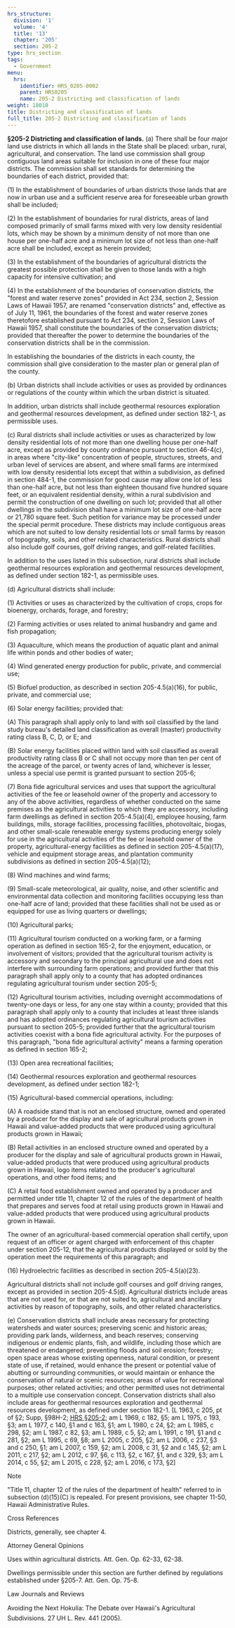```yaml
---
hrs_structure:
  division: '1'
  volume: '4'
  title: '13'
  chapter: '205'
  section: 205-2
type: hrs_section
tags:
  - Government
menu:
  hrs:
    identifier: HRS_0205-0002
    parent: HRS0205
    name: 205-2 Districting and classification of lands
weight: 18010
title: Districting and classification of lands
full_title: 205-2 Districting and classification of lands
---
```

**§205-2 Districting and classification of lands.** (a) There shall be four major land use districts in which all lands in the State shall be placed: urban, rural, agricultural, and conservation. The land use commission shall group contiguous land areas suitable for inclusion in one of these four major districts. The commission shall set standards for determining the boundaries of each district, provided that:

(1) In the establishment of boundaries of urban districts those lands that are now in urban use and a sufficient reserve area for foreseeable urban growth shall be included;

(2) In the establishment of boundaries for rural districts, areas of land composed primarily of small farms mixed with very low density residential lots, which may be shown by a minimum density of not more than one house per one-half acre and a minimum lot size of not less than one-half acre shall be included, except as herein provided;

(3) In the establishment of the boundaries of agricultural districts the greatest possible protection shall be given to those lands with a high capacity for intensive cultivation; and

(4) In the establishment of the boundaries of conservation districts, the "forest and water reserve zones" provided in Act 234, section 2, Session Laws of Hawaii 1957, are renamed "conservation districts" and, effective as of July 11, 1961, the boundaries of the forest and water reserve zones theretofore established pursuant to Act 234, section 2, Session Laws of Hawaii 1957, shall constitute the boundaries of the conservation districts; provided that thereafter the power to determine the boundaries of the conservation districts shall be in the commission.

In establishing the boundaries of the districts in each county, the commission shall give consideration to the master plan or general plan of the county.

(b) Urban districts shall include activities or uses as provided by ordinances or regulations of the county within which the urban district is situated.

In addition, urban districts shall include geothermal resources exploration and geothermal resources development, as defined under section 182-1, as permissible uses.

(c) Rural districts shall include activities or uses as characterized by low density residential lots of not more than one dwelling house per one-half acre, except as provided by county ordinance pursuant to section 46-4(c), in areas where "city-like" concentration of people, structures, streets, and urban level of services are absent, and where small farms are intermixed with low density residential lots except that within a subdivision, as defined in section 484-1, the commission for good cause may allow one lot of less than one-half acre, but not less than eighteen thousand five hundred square feet, or an equivalent residential density, within a rural subdivision and permit the construction of one dwelling on such lot; provided that all other dwellings in the subdivision shall have a minimum lot size of one-half acre or 21,780 square feet. Such petition for variance may be processed under the special permit procedure. These districts may include contiguous areas which are not suited to low density residential lots or small farms by reason of topography, soils, and other related characteristics. Rural districts shall also include golf courses, golf driving ranges, and golf-related facilities.

In addition to the uses listed in this subsection, rural districts shall include geothermal resources exploration and geothermal resources development, as defined under section 182-1, as permissible uses.

(d) Agricultural districts shall include:

(1) Activities or uses as characterized by the cultivation of crops, crops for bioenergy, orchards, forage, and forestry;

(2) Farming activities or uses related to animal husbandry and game and fish propagation;

(3) Aquaculture, which means the production of aquatic plant and animal life within ponds and other bodies of water;

(4) Wind generated energy production for public, private, and commercial use;

(5) Biofuel production, as described in section 205-4.5(a)(16), for public, private, and commercial use;

(6) Solar energy facilities; provided that:

(A) This paragraph shall apply only to land with soil classified by the land study bureau's detailed land classification as overall (master) productivity rating class B, C, D, or E; and

(B) Solar energy facilities placed within land with soil classified as overall productivity rating class B or C shall not occupy more than ten per cent of the acreage of the parcel, or twenty acres of land, whichever is lesser, unless a special use permit is granted pursuant to section 205-6;

(7) Bona fide agricultural services and uses that support the agricultural activities of the fee or leasehold owner of the property and accessory to any of the above activities, regardless of whether conducted on the same premises as the agricultural activities to which they are accessory, including farm dwellings as defined in section 205-4.5(a)(4), employee housing, farm buildings, mills, storage facilities, processing facilities, photovoltaic, biogas, and other small-scale renewable energy systems producing energy solely for use in the agricultural activities of the fee or leasehold owner of the property, agricultural-energy facilities as defined in section 205-4.5(a)(17), vehicle and equipment storage areas, and plantation community subdivisions as defined in section 205-4.5(a)(12);

(8) Wind machines and wind farms;

(9) Small-scale meteorological, air quality, noise, and other scientific and environmental data collection and monitoring facilities occupying less than one-half acre of land; provided that these facilities shall not be used as or equipped for use as living quarters or dwellings;

(10) Agricultural parks;

(11) Agricultural tourism conducted on a working farm, or a farming operation as defined in section 165-2, for the enjoyment, education, or involvement of visitors; provided that the agricultural tourism activity is accessory and secondary to the principal agricultural use and does not interfere with surrounding farm operations; and provided further that this paragraph shall apply only to a county that has adopted ordinances regulating agricultural tourism under section 205-5;

(12) Agricultural tourism activities, including overnight accommodations of twenty-one days or less, for any one stay within a county; provided that this paragraph shall apply only to a county that includes at least three islands and has adopted ordinances regulating agricultural tourism activities pursuant to section 205-5; provided further that the agricultural tourism activities coexist with a bona fide agricultural activity. For the purposes of this paragraph, "bona fide agricultural activity" means a farming operation as defined in section 165-2;

(13) Open area recreational facilities;

(14) Geothermal resources exploration and geothermal resources development, as defined under section 182-1;

(15) Agricultural-based commercial operations, including:

(A) A roadside stand that is not an enclosed structure, owned and operated by a producer for the display and sale of agricultural products grown in Hawaii and value-added products that were produced using agricultural products grown in Hawaii;

(B) Retail activities in an enclosed structure owned and operated by a producer for the display and sale of agricultural products grown in Hawaii, value-added products that were produced using agricultural products grown in Hawaii, logo items related to the producer's agricultural operations, and other food items; and

(C) A retail food establishment owned and operated by a producer and permitted under title 11, chapter 12 of the rules of the department of health that prepares and serves food at retail using products grown in Hawaii and value-added products that were produced using agricultural products grown in Hawaii.

The owner of an agricultural-based commercial operation shall certify, upon request of an officer or agent charged with enforcement of this chapter under section 205-12, that the agricultural products displayed or sold by the operation meet the requirements of this paragraph; and

(16) Hydroelectric facilities as described in section 205-4.5(a)(23).

Agricultural districts shall not include golf courses and golf driving ranges, except as provided in section 205-4.5(d). Agricultural districts include areas that are not used for, or that are not suited to, agricultural and ancillary activities by reason of topography, soils, and other related characteristics.

(e) Conservation districts shall include areas necessary for protecting watersheds and water sources; preserving scenic and historic areas; providing park lands, wilderness, and beach reserves; conserving indigenous or endemic plants, fish, and wildlife, including those which are threatened or endangered; preventing floods and soil erosion; forestry; open space areas whose existing openness, natural condition, or present state of use, if retained, would enhance the present or potential value of abutting or surrounding communities, or would maintain or enhance the conservation of natural or scenic resources; areas of value for recreational purposes; other related activities; and other permitted uses not detrimental to a multiple use conservation concept. Conservation districts shall also include areas for geothermal resources exploration and geothermal resources development, as defined under section 182-1\. [L 1963, c 205, pt of §2; Supp, §98H-2; [HRS §205-2](/title-13/chapter-205/section-205-2/); am L 1969, c 182, §5; am L 1975, c 193, §3; am L 1977, c 140, §1 and c 163, §1; am L 1980, c 24, §2; am L 1985, c 298, §2; am L 1987, c 82, §3; am L 1989, c 5, §2; am L 1991, c 191, §1 and c 281, §2; am L 1995, c 69, §8; am L 2005, c 205, §2; am L 2006, c 237, §3 and c 250, §1; am L 2007, c 159, §2; am L 2008, c 31, §2 and c 145, §2; am L 2011, c 217, §2; am L 2012, c 97, §6, c 113, §2, c 167, §1, and c 329, §3; am L 2014, c 55, §2; am L 2015, c 228, §2; am L 2016, c 173, §2]

Note

"Title 11, chapter 12 of the rules of the department of health" referred to in subsection (d)(15)(C) is repealed. For present provisions, see chapter 11-50, Hawaii Administrative Rules.

Cross References

Districts, generally, see chapter 4.

Attorney General Opinions

Uses within agricultural districts. Att. Gen. Op. 62-33, 62-38.

Dwellings permissible under this section are further defined by regulations established under §205-7\. Att. Gen. Op. 75-8.

Law Journals and Reviews

Avoiding the Next Hokulia: The Debate over Hawaii's Agricultural Subdivisions. 27 UH L. Rev. 441 (2005).
